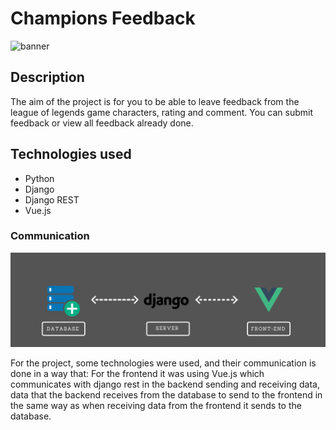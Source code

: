 # Champions Feedback
![banner](./champ-data.png)

## Description
The aim of the project is for you to be able to leave feedback from the league of legends game characters, rating and comment.
You can submit feedback or view all feedback already done.

## Technologies used
- Python
- Django
- Django REST
- Vue.js

### Communication
![flow](./champ-data-comunication.png)

For the project, some technologies were used, and their communication is done in a way that: For the frontend it was using Vue.js which communicates with django rest in the backend sending and receiving data, data that the backend receives from the database to send to the frontend in the same way as when receiving data from the frontend it sends to the database.